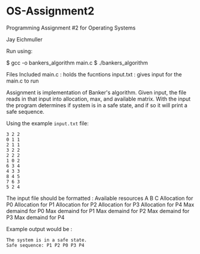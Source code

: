 # OS-Assignment2

Programming Assignment #2 for Operating Systems

Jay Eichmuller


Run using:

$ gcc -o bankers_algorithm main.c
$ ./bankers_algorithm

Files Included
main.c : holds the fucntions
input.txt : gives input for the main.c to run

Assignment is implementation of Banker's algorithm. Given input, the file reads in that input into allocation, max, and available matrix. With the input the program determines if system is in a safe state, and if so it will print a safe sequence.

Using the example `input.txt` file:
```
3 2 2
0 1 1
2 1 1
3 2 2
2 2 2
1 0 2
6 3 4
4 3 3
8 4 5
7 6 3
5 2 4
```
The input file should be formatted :
Available resources A B C
Allocation for P0
Allocation for P1
Allocation for P2
Allocation for P3
Allocation for P4
Max demaind for P0
Max demaind for P1
Max demaind for P2
Max demaind for P3
Max demaind for P4

Example output would be :
```
The system is in a safe state.
Safe sequence: P1 P2 P0 P3 P4
```
